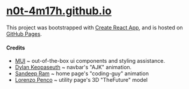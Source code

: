 # [n0t-4m17h.github.io](www.n0t-4m17h.github.io)

This project was bootstrapped with [Create React App](https://github.com/facebook/create-react-app), and is hosted on [GitHub Pages](https://pages.github.com/).

#### Credits

- [MUI](https://mui.com/) ~ out-of-the-box ui components and styling assistance.
- [Dylan Keopaseuth](https://www.linkedin.com/in/dylan-keopaseuth-b9211723b/) ~ navbar's "AJK" animation.
- [Sandeep Ram](https://lottiefiles.com/k1i7q4d731txh025) ~ home page's "coding-guy" animation
- [Lorenzo Penco](https://sketchfab.com/3d-models/thefuture-b5fda59eb51341a58da234c24074d2f0) ~ utility page's 3D "TheFuture" model